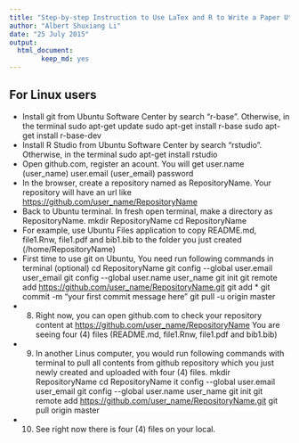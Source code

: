 ```yaml
---
title: "Step-by-step Instruction to Use LaTex and R to Write a Paper Utilizing Ubuntu and github"
author: "Albert Shuxiang Li"
date: "25 July 2015"
output:
  html_document:
        keep_md: yes
---
```


## For Linux users
- Install git from Ubuntu Software Center by search “r-base”. Otherwise, in the terminal
sudo apt-get update
sudo apt-get install r-base
sudo apt-get install r-base-dev
- Install R Studio from Ubuntu Software Center by search “rstudio”. Otherwise, in the terminal
sudo apt-get install rstudio
- Open github.com, register an acount. You will get
user.name (user_name)
user.email (user_email)
password
- In the browser, create a repository named as RepositoryName. 
Your repository will have an url like https://github.com/user_name/RepositoryName
- Back to Ubuntu terminal. In fresh open terminal, make a directory as RepositoryName. 
mkdir RepositoryName 
cd  RepositoryName
- For example, use Ubuntu Files application to copy README.md, file1.Rnw, file1.pdf and bib1.bib to the folder you just created (/home/RepositoryName)
- First time to use git on Ubuntu, You need run following commands in terminal 
(optional) cd RepositoryName
git config --global user.email user_email
git config --global user.name user_name
git init
git remote add https://github.com/user_name/RepositoryName.git
git add *
git commit -m “your first commit message here”
git pull -u origin master
- 8. Right now, you can open github.com to check your repository content at
https://github.com/user_name/RepositoryName
You are seeing four (4) files (README.md, file1.Rnw, file1.pdf and bib1.bib)  
- 9. In another Linus computer, you would run following commands with terminal to pull all contents from github repository which you just newly created and uploaded with four (4) files.
mkdir RepositoryName 
cd  RepositoryName
it config --global user.email user_email
git config --global user.name user_name
git init
git remote add https://github.com/user_name/RepositoryName.git
git pull origin master
- 10. See right now there is four (4) files on your local.
